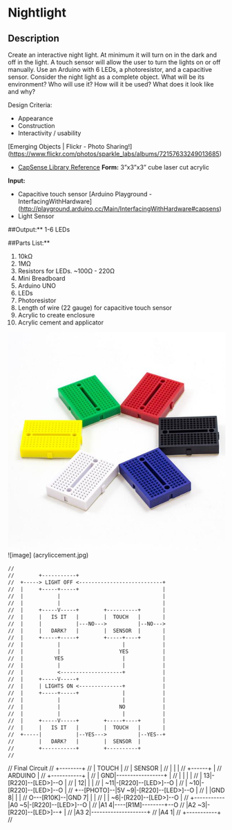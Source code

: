 # Nightlight

## Description

Create an interactive night light. At minimum it will turn on in the dark and off in the light. A touch sensor will allow the user to turn the lights on or off manually. Use an Arduino with 6 LEDs, a photoresistor, and a capacitive sensor. Consider the night light as a complete object. What will be its environment? Who will use it? How will it be used? What does it look like and why?

Design Criteria:
 + Appearance
 + Construction
 + Interactivity / usability

[Emerging Objects | Flickr - Photo Sharing!] (https://www.flickr.com/photos/sparkle_labs/albums/72157633249013685)

- [CapSense Library Reference](http://playground.arduino.cc//Main/CapacitiveSensor?from=Main.CapSense "Arduino Playground - CapacitiveSensor")
**Form:**
3”x3”x3” cube laser cut acrylic

**Input:**

+ Capacitive touch sensor [Arduino Playground - InterfacingWithHardware] (http://playground.arduino.cc/Main/InterfacingWithHardware#capsens)
+ Light Sensor

##Output:** 1-6 LEDs

##Parts List:**

1. 10kΩ
2. 1MΩ
3. Resistors for LEDs. ~100Ω - 220Ω
4. Mini Breadboard
5. Arduino UNO
6. LEDs
7. Photoresistor
8. Length of wire (22 gauge) for capacitive touch sensor
9. Acrylic to create enclosure
8. Acrylic cement and applicator

![minibreadboard](minibreadboard.jpg)
![image] (acryliccement.jpg)
```
//
//        +-----------+
//  +-----> LIGHT OFF <---------------------------+
//  |     +-----+-----+                           |
//  |           |                                 |
//  |           |                                 |
//  |     +-----V-----+        +----------+       |
//  |     |   IS IT   |        |  TOUCH   |       |
//  |     |           |---NO--->          |--NO--->
//  |     |   DARK?   |        |  SENSOR  |       |
//  |     +-----+-----+        +-----+----+       |
//  |           |                    |            |
//  |           |                   YES           |
//  |          YES                   |            |
//  |           |                    |            |
//  |           <--------------------+            |
//  |     +-----V-----+                           |
//  |     | LIGHTS ON <--------------+            |
//  |     +-----+-----+              |            |
//  |           |                    |            |
//  |           |                   NO            |
//  |           |                    |            |
//  |     +-----V-----+        +-----+----+       |
//  |     |   IS IT   |        |  TOUCH   |       |
//  +-----|           |--YES--->          |--YES--+
//        |   DARK?   |        |  SENSOR  |
//        +-----------+        +----------+
//
```
//    Final Circuit
//                                      +--------+
//                                      | TOUCH  |
//                                      | SENSOR |
//                                      |      | |
//                                      +------+ |
//                 ARDUINO                       |
//              +-----------+                    |
//              |        GND|-----------------+  |
//              |           |                 |  |
//              |         13|-[R220]--[LED>]--O  |
//              |         12|                 |  |
//              |        ~11|-[R220]--[LED>]--O  |
//              |        ~10|-[R220]--[LED>]--O  |
//  +--[PHOTO]--|5V       ~9|-[R220]--[LED>]--O  |
//  |           |GND       8|                 |  |
//  O---[R10K]--|GND       7|                 |  |
//  |           |         ~6|-[R220]--[LED>]--O  |
//  +-----------|A0       ~5|-[R220]--[LED>]--O  |
//              |A1        4|----[R1M]--------+--O
//              |A2       ~3|-[R220]--[LED>]--+  |
//              |A3        2|--------------------+
//              |A4        1|
//              +-----------+
//
